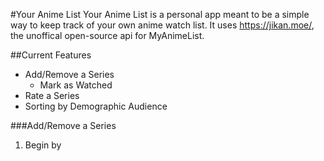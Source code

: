 #Your Anime List
Your Anime List is a personal app meant to be a simple way to keep track of your own anime watch list. It uses https://jikan.moe/, the unoffical open-source api for MyAnimeList.

##Current Features

- Add/Remove a Series
    - Mark as Watched
- Rate a Series
- Sorting by Demographic Audience

###Add/Remove a Series
1. Begin by 
